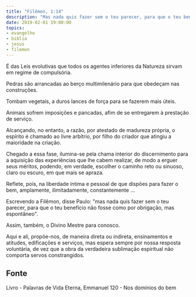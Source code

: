 ```yaml
---
title: "Filêmon, 1:14"
description: "Mas nada quis fazer sem o teu parecer, para que o teu benefício não fosse compor obrigação, mas espontâneo" - Paulo
date: 2019-02-01 19:00:00
topics: 
- evangelho
- biblia
- jesus
- filemon
---
```


É das Leis evolutivas que todos os agentes inferiores da Natureza sirvam em regime
de compulsória.

Pedras são arrancadas ao berço multimilenário para que obedeçam nas
construções.

Tombam vegetais, a duros lances de força para se fazerem mais úteis.

Animais sofrem imposições e pancadas, afim de se entregarem à prestação de
serviço.

Alcançando, no entanto, a razão, por atestado de madureza própria, o espírito é
chamado ao livre arbítrio, por filho do criador que atingiu a maioridade na criação.

Chegado a essa fase, ilumina-se pela chama interior do discernimento para a aquisição
das experiências que lhe cabem realizar, de modo a erguer seus méritos, podendo, em
verdade, escolher o caminho reto ou sinuoso, claro ou escuro, em que mais se apraza.

Reflete, pois, na liberdade íntima e pessoal de que dispões para fazer o bem,
amplamente, ilimitadamente, constantemente ...

Escrevendo a Filêmon, disse Paulo: "mas nada quis fazer sem o teu parecer, para
que o teu benefício não fosse como por obrigação, mas espontâneo".

Assim, também, o Divino Mestre para conosco.

Aqui e ali, propõe-nos, de maneira direta ou indireta, ensinamentos e atitudes,
edificações e serviços, mas espera sempre por nossa resposta voluntária, de vez que a
obra da verdadeira sublimação espiritual não comporta servos constrangidos.



## Fonte
Livro - Palavras de Vida Eterna, Emmanuel
120 - Nos domínios do bem
